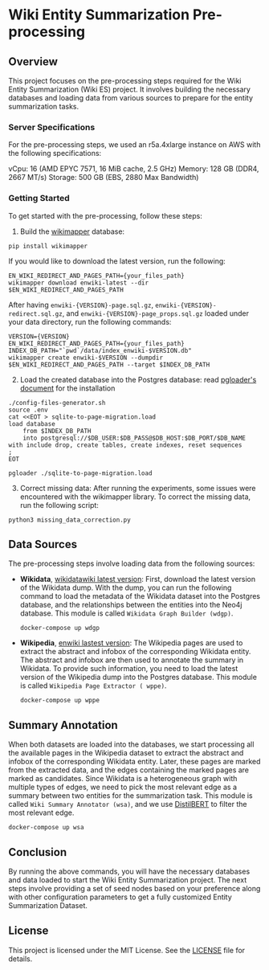 # Wiki Entity Summarization Pre-processing

## Overview

This project focuses on the pre-processing steps required for the Wiki Entity Summarization (Wiki ES) project. It
involves building the necessary databases and loading data from various sources to prepare for the entity summarization
tasks.

### Server Specifications

For the pre-processing steps, we used an r5a.4xlarge instance on AWS with the following specifications:

vCpu: 16 (AMD EPYC 7571, 16 MiB cache, 2.5 GHz)
Memory: 128 GB (DDR4, 2667 MT/s)
Storage: 500 GB (EBS, 2880 Max Bandwidth)

### Getting Started

To get started with the pre-processing, follow these steps:

1. Build the [wikimapper](https://github.com/jcklie/wikimapper) database:

```shell
pip install wikimapper
````

If you would like to download the latest version, run the following:

```shell
EN_WIKI_REDIRECT_AND_PAGES_PATH={your_files_path}
wikimapper download enwiki-latest --dir $EN_WIKI_REDIRECT_AND_PAGES_PATH
```

After having `enwiki-{VERSION}-page.sql.gz`, `enwiki-{VERSION}-redirect.sql.gz`,
and `enwiki-{VERSION}-page_props.sql.gz` loaded under your data directory, run the following commands:

```shell
VERSION={VERSION}
EN_WIKI_REDIRECT_AND_PAGES_PATH={your_files_path}
INDEX_DB_PATH="`pwd`/data/index_enwiki-$VERSION.db"
wikimapper create enwiki-$VERSION --dumpdir $EN_WIKI_REDIRECT_AND_PAGES_PATH --target $INDEX_DB_PATH
```

2. Load the created database into the Postgres database:
   read [pgloader's document](https://pgloader.readthedocs.io/en/latest/install.html) for the installation

```shell
./config-files-generator.sh
source .env
cat <<EOT > sqlite-to-page-migration.load
load database
    from $INDEX_DB_PATH
    into postgresql://$DB_USER:$DB_PASS@$DB_HOST:$DB_PORT/$DB_NAME
with include drop, create tables, create indexes, reset sequences
;
EOT

pgloader ./sqlite-to-page-migration.load
```

3. Correct missing data: After running the experiments, some issues were encountered with the wikimapper library.
   To correct the missing data, run the following script:

```shell 
python3 missing_data_correction.py
```

## Data Sources

The pre-processing steps involve loading data from the following sources:

- **Wikidata**, [wikidatawiki latest version](https://dumps.wikimedia.org/wikidatawiki/latest/):
  First, download the latest version of the Wikidata dump. With the dump, you can run the following command to load the
  metadata of the Wikidata dataset into the Postgres database, and the relationships between the entities into the Neo4j
  database. This module is called `Wikidata Graph Builder (wdgp)`.
  ```shell
  docker-compose up wdgp
  ```
- **Wikipedia**, [enwiki lastest version](https://dumps.wikimedia.org/enwiki/latest/):
  The Wikipedia pages are used to extract the abstract and infobox of the corresponding Wikidata entity. The abstract
  and infobox are then used to annotate the summary in Wikidata. To provide such information, you need to load the
  latest version of the Wikipedia dump into the Postgres database. This module is called `Wikipedia Page Extractor (
  wppe)`.
    ```shell
    docker-compose up wppe
    ```

## Summary Annotation

When both datasets are loaded into the databases, we start processing all the available pages in the Wikipedia dataset
to extract the abstract and infobox of the corresponding Wikidata entity. Later, these pages are marked from the
extracted data, and the edges containing the marked pages are marked as candidates. Since Wikidata is a heterogeneous
graph with multiple types of edges, we need to pick the most relevant edge as a summary between two entities for the
summarization task. This module is called `Wiki Summary Annotator (wsa)`, and we
use [DistilBERT](https://arxiv.org/abs/1910.01108)  to filter the most relevant edge.

```shell
docker-compose up wsa
```

## Conclusion

By running the above commands, you will have the necessary databases and data loaded to start the Wiki Entity
Summarization project. The next steps involve providing a set of seed nodes based on your preference along with other
configuration parameters to get a fully customized Entity Summarization Dataset.

## License

This project is licensed under the MIT License. See the [LICENSE](LICENSE) file for details.
